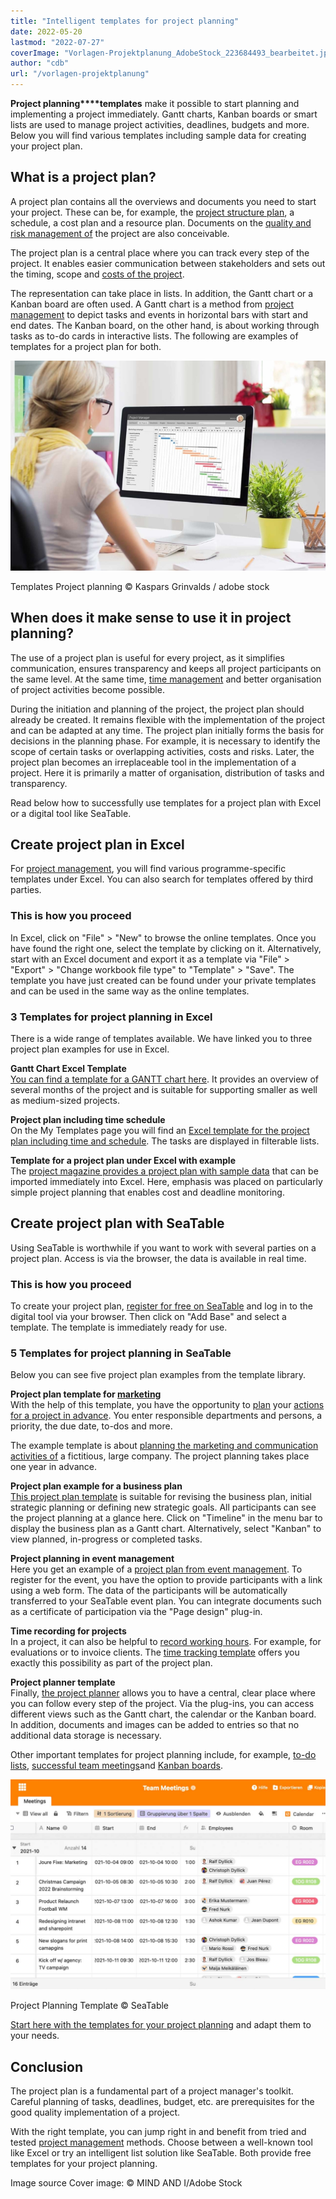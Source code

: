```yaml
---
title: "Intelligent templates for project planning"
date: 2022-05-20
lastmod: "2022-07-27"
coverImage: "Vorlagen-Projektplanung_AdobeStock_223684493_bearbeitet.jpg"
author: "cdb"
url: "/vorlagen-projektplanung"
---
```


**Project planning****templates** make it possible to start planning and implementing a project immediately. Gantt charts, Kanban boards or smart lists are used to manage project activities, deadlines, budgets and more. Below you will find various templates including sample data for creating your project plan.

## What is a project plan?

A project plan contains all the overviews and documents you need to start your project. These can be, for example, the [project structure plan](https://seatable.io/en/projektstrukturplan-vorlage/), a schedule, a cost plan and a resource plan. Documents on the [quality and risk management of](https://seatable.io/en/swot-analyse-template/) the project are also conceivable.

The project plan is a central place where you can track every step of the project. It enables easier communication between stakeholders and sets out the timing, scope and [costs of the project](https://seatable.io/en/budgetplanung-vorlage/).

The representation can take place in lists. In addition, the Gantt chart or a Kanban board are often used. A Gantt chart is a method from [project management](https://seatable.io/en/projektmanagement/) to depict tasks and events in horizontal bars with start and end dates. The Kanban board, on the other hand, is about working through tasks as to-do cards in interactive lists. The following are examples of templates for a project plan for both.

![Staff member is working on a template for project planning.](images/Vorlagen-Projektplanung_AdobeStock_137171761_bearbeitet-711x474.jpg)

Templates Project planning © Kaspars Grinvalds / adobe stock

## When does it make sense to use it in project planning?

The use of a project plan is useful for every project, as it simplifies communication, ensures transparency and keeps all project participants on the same level. At the same time, [time management](https://seatable.io/en/arbeitszeiterfassung-in-excel/) and better organisation of project activities become possible.

During the initiation and planning of the project, the project plan should already be created. It remains flexible with the implementation of the project and can be adapted at any time. The project plan initially forms the basis for decisions in the planning phase. For example, it is necessary to identify the scope of certain tasks or overlapping activities, costs and risks. Later, the project plan becomes an irreplaceable tool in the implementation of a project. Here it is primarily a matter of organisation, distribution of tasks and transparency.

Read below how to successfully use templates for a project plan with Excel or a digital tool like SeaTable.

## Create project plan in Excel

For [project management](https://seatable.io/en/projekt-management-tool/), you will find various programme-specific templates under Excel. You can also search for templates offered by third parties.

### This is how you proceed

In Excel, click on "File" > "New" to browse the online templates. Once you have found the right one, select the template by clicking on it. Alternatively, start with an Excel document and export it as a template via "File" > "Export" > "Change workbook file type" to "Template" > "Save". The template you have just created can be found under your private templates and can be used in the same way as the online templates.

### 3 Templates for project planning in Excel

There is a wide range of templates available. We have linked you to three project plan examples for use in Excel.

**Gantt Chart Excel Template**  
[You can find a template for a GANTT chart here](https://vorla.ch/projektplan-vorlage/). It provides an overview of several months of the project and is suitable for supporting smaller as well as medium-sized projects.

**Project plan including time schedule**  
On the My Templates page you will find an [Excel template for the project plan including time and schedule](https://www.meinevorlagen.com/projektmanagement/projektplan-terminplan/). The tasks are displayed in filterable lists.

**Template for a project plan under Excel with example**  
The [project magazine provides a project plan with sample data](https://www.projektmagazin.de/tool/beispiel-projektplan) that can be imported immediately into Excel. Here, emphasis was placed on particularly simple project planning that enables cost and deadline monitoring.

## Create project plan with SeaTable

Using SeaTable is worthwhile if you want to work with several parties on a project plan. Access is via the browser, the data is available in real time.

### This is how you proceed

To create your project plan, [register for free on SeaTable](https://seatable.io/en/registrierung/) and log in to the digital tool via your browser. Then click on "Add Base" and select a template. The template is immediately ready for use.

### 5 Templates for project planning in SeaTable

Below you can see five project plan examples from the template library.

**Project plan template for [marketing](https://seatable.io/en/marketing/)**  
With the help of this template, you have the opportunity to [plan](https://seatable.io/en/vorlage/hntk-vocrksmyj-9746vka/) your [actions for a project in advance](https://seatable.io/en/vorlage/hntk-vocrksmyj-9746vka/). You enter responsible departments and persons, a priority, the due date, to-dos and more.

The example template is about [planning the marketing and communication activities of](https://seatable.io/en/marketingplan-vorlage/) a fictitious, large company. The project planning takes place one year in advance.

**Project plan example for a business plan**  
[This project plan template](https://seatable.io/en/vorlage/tstajcvyqfw9rcwobdte4q/) is suitable for revising the business plan, initial strategic planning or defining new strategic goals. All participants can see the project planning at a glance here. Click on "Timeline" in the menu bar to display the business plan as a Gantt chart. Alternatively, select "Kanban" to view planned, in-progress or completed tasks.

**Project planning in event management**  
Here you get an example of a [project plan from event management](https://seatable.io/en/vorlage/fewxqfzbsxocskxl7hikqq/). To register for the event, you have the option to provide participants with a link using a web form. The data of the participants will be automatically transferred to your SeaTable event plan. You can integrate documents such as a certificate of participation via the "Page design" plug-in.

**Time recording for projects**  
In a project, it can also be helpful to [record working hours](https://seatable.io/en/arbeitszeiterfassung-in-excel/). For example, for evaluations or to invoice clients. The [time tracking template](https://seatable.io/en/vorlage/ek3ry6ywsjoz-imsenb49g/) offers you exactly this possibility as part of the project plan.

**Project planner template**  
Finally, [the project planner](https://seatable.io/en/vorlage/ajlptlawq6-nyxqwyjfujq/) allows you to have a central, clear place where you can follow every step of the project. Via the plug-ins, you can access different views such as the Gantt chart, the calendar or the Kanban board. In addition, documents and images can be added to entries so that no additional data storage is necessary.

Other important templates for project planning include, for example, [to-do lists](https://seatable.io/en/vorlage/brsc53rrtqwduseehp2ntq/), [successful team meetings](https://seatable.io/en/vorlage/gumqbevcroszpprj6j4xyg/)and [Kanban boards](https://seatable.io/en/vorlage/od2g0vkhqxi5pdwsyrfwra/).

![](images/Vorlagen-Projektplanung_Template.jpg)

Project Planning Template © SeaTable

[Start here with the templates for your project planning](https://seatable.io/en/vorlagen/projekte/) and adapt them to your needs.

## Conclusion

The project plan is a fundamental part of a project manager's toolkit. Careful planning of tasks, deadlines, budget, etc. are prerequisites for the good quality implementation of a project.

With the right template, you can jump right in and benefit from tried and tested [project management](https://seatable.io/en/projekt-management-tool/) methods. Choose between a well-known tool like Excel or try an intelligent list solution like SeaTable. Both provide free templates for your project planning.

Image source Cover image: © MIND AND I/Adobe Stock
